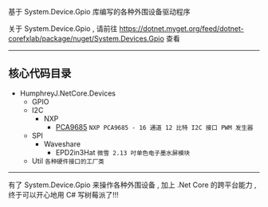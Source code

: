 基于 System.Device.Gpio 库编写的各种外围设备驱动程序

关于 System.Device.Gpio , 请前往 https://dotnet.myget.org/feed/dotnet-corefxlab/package/nuget/System.Devices.Gpio 查看

--------

核心代码目录
--------

* HumphreyJ.NetCore.Devices
  * GPIO
  * I2C
    * NXP
      * [PCA9685](Docs/PCA9685.md) `NXP PCA9685 - 16 通道 12 比特 I2C 接口 PWM 发生器`
  * SPI
    * Waveshare
      * EPD2in3Hat `微雪 2.13 吋单色电子墨水屏模块`
  * Util `各种硬件接口的工厂类`

--------

有了 System.Device.Gpio 来操作各种外围设备 , 加上 .Net Core 的跨平台能力 , 终于可以开心地用 C# 写树莓派了!!!
